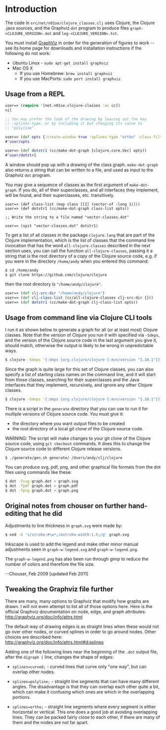 # Introduction

The code in `src/net/n01se/clojure_classes.clj` uses Clojure, the
Clojure .java sources, and the Graphviz `dot` program to produce files
`graph-<CLOJURE_VERSION>.dot` and `log-<CLOJURE_VERSION>.txt`.

You must install [GraphViz](http://www.graphviz.org) in order for the
generation of figures to work -- see its home page for downloads and
installation instructions if the following do not work:

* Ubuntu Linux - `sudo apt-get install graphviz`
* Mac OS X
  * If you use Homebrew: `brew install graphviz`
  * If you use MacPorts: `sudo port install graphviz`


## Usage from a REPL

```clojure
user=> (require '[net.n01se.clojure-classes :as cc])
nil

;; You may prefer the look of the drawing by leaving out the key
;; :splines-type, or by including it but changing its value to
;; "polyline".

user=> (def opts {:create-window true :splines-type "ortho" :class-filter cc/not-root-class})
#'user/opts

user=> (def dotstr1 (cc/make-dot-graph [clojure.core.Vec] opts))
#'user/dotstr1
```

A window should pop up with a drawing of the class graph.
`make-dot-graph` also returns a string that can be written to a file,
and used as input to the Graphviz `dot` program.

You may give a sequence of classes as the first argument of
`make-dot-graph`.  If you do, all of their superclasses, and all
interfaces they implement, will be found, and their superclasses,
etc. transitively.

```
user=> (def class-list (map class [[1] (vector-of :long 1)]))
user=> (def dotstr1 (cc/make-dot-graph class-list opts))

;; Write the string to a file named "vector-classes.dot"

user=> (spit "vector-classes.dot" dotstr1)
```

To get a list of all classes in the package `clojure.lang` that are
part of the Clojure implementation, which is the list of classes that
the command line invocation that has the word `all-clojure-classes`
described in the next section uses, you can call the function
`all-clojure-classes`, passing it a string that is the root directory
of a copy of the Clojure source code, e.g. if you were in the
directory `/home/andy` when you entered this command:

```bash
$ cd /home/andy
$ git clone https://github.com/clojure/clojure
```

then the root directory is `"/home/andy/clojure"`.

```clojure
user=> (def clj-src-dir "/home/andy/clojure")
user=> (def clj-class-list (cc/all-clojure-classes clj-src-dir {}))
user=> (def dotstr1 (cc/make-dot-graph clj-class-list opts))
```

## Usage from command line via Clojure CLI tools

I run it as shown below to generate a graph for all (or at least most)
Clojure classes.  Note that the version of Clojure you run it with
specified via `-Sdeps`, and the version of the Clojure source code in
the last argument you give it, should match, otherwise the output is
likely to be wrong in unpredictable ways.

```bash
$ clojure -Sdeps '{:deps {org.clojure/clojure {:mvn/version "1.10.1"}}}' -m net.n01se.clojure-classes generate/ all-clojure-classes /Users/andy/clj/clojure 
```

Since the graph is quite large for this set of Clojure classes, you
can also specify a list of starting class names on the command line,
and it will start from those classes, searching for their superclasses
and the Java interfaces that they implement, recursively, and ignore
any other Clojure classes.

```bash
$ clojure -Sdeps '{:deps {org.clojure/clojure {:mvn/version "1.10.1"}}}' -m net.n01se.clojure-classes generate/ classes clojure.lang.PersistentVector
```

There is a script in the `generate` directory that you can use to run
it for multiple versions of Clojure source code.  You must give it:

+ the directory where you want output files to be created
+ the root directory of a local git clone of the Clojure source code.

WARNING: The script will make changes to your git clone of the Clojure
source code, using `git checkout` commands.  It does this to change
the Clojure source code to different Clojure release versions.

```bash
$ ./generate/gen.sh generate/ /Users/andy/clj/clojure
```

You can produce svg, pdf, png, and other graphical file formats from
the dot files using commands like these:

```bash
$ dot -Tsvg graph.dot > graph.svg
$ dot -Tpdf graph.dot > graph.pdf
$ dot -Tpng graph.dot > graph.png
```

## Original notes from chouser on further hand-editing that he did

Adjustments to line thickness in `graph.svg` were made by:
```bash
$ sed -b 's/stroke:#\w*;/&stroke-width:1.5;/g' graph.svg
```

Inkscape is used to add the legend and make other minor manual
adjustments seen in `graph-w-legend.svg` and `graph-w-legend.png`.

The `graph-w-legend.png` has also been run through gimp to reduce the
number of colors and therefore the file size.

--Chouser, Feb 2009
[updated Feb 2011]


## Tweaking the Graphviz file further

There are many, many options to Graphviz that modify how graphs are
drawn.  I will not even attempt to list all of those options here.
Here is the official Graphviz documentation on node, edge, and graph
attributes: http://graphviz.org/doc/info/attrs.html

The default way of drawing edges is as straight lines when these would
not go over other nodes, or curved splines in order to go around
nodes.  Other choices are described here:
http://graphviz.org/doc/info/attrs.html#d:splines

Adding one of the following lines near the beginning of the `.dot`
output file, after the `digraph {` line, changes the shape of edges:

+ `splines=curved;` - curved lines that curve only "one way", but can
  overlap other nodes.

+ `splines=polyline;` - straight line segments that can have many
  different angles.  The disadvantage is that they can overlap each
  other quite a bit, which can make it confusing which ones are which
  in the overlapping portions.

+ `splines=ortho;` - straight line segments where every segment is
  either horizontal or vertical.  This one does a good job at avoiding
  overlapping lines.  They can be packed fairly close to each other,
  if there are many of them and the nodes are not far apart.
